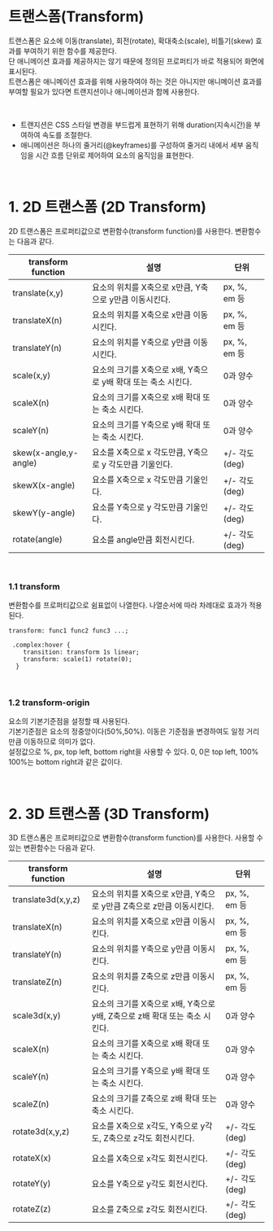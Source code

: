 # 트랜스폼(Transform)

트랜스폼은 요소에 이동(translate), 회전(rotate), 확대축소(scale), 비틀기(skew) 효과를 부여하기 위한 함수를 제공한다.   
단 애니메이션 효과를 제공하지는 않기 때문에 정의된 프로퍼티가 바로 적용되어 화면에 표시된다.   
트랜스폼은 애니메이션 효과를 위해 사용하여야 하는 것은 아니지만 애니메이션 효과를 부여할 필요가 있다면 트랜지션이나 애니메이션과 함께 사용한다.  
 
<br/>

+ 트랜지션은 CSS 스타일 변경을 부드럽게 표현하기 위해 duration(지속시간)을 부여하여 속도를 조절한다.
+ 애니메이션은 하나의 줄거리(@keyframes)를 구성하여 줄거리 내에서 세부 움직임을 시간 흐름 단위로 제어하여 요소의 움직임을 표현한다.

<br/>

# 1. 2D 트랜스폼 (2D Transform)
2D 트랜스폼은 프로퍼티값으로 변환함수(transform function)를 사용한다. 변환함수는 다음과 같다.

| transform function | 설명 | 단위 |
| --- | --- | --- |
| translate(x,y) | 요소의 위치를 X축으로 x만큼, Y축으로 y만큼 이동시킨다. | px, %, em 등 |
| translateX(n) | 요소의 위치를 X축으로 x만큼 이동시킨다. | px, %, em 등 |
| translateY(n) | 요소의 위치를 Y축으로 y만큼 이동시킨다. | px, %, em 등 |
| scale(x,y) | 요소의 크기를 X축으로 x배, Y축으로 y배 확대 또는 축소 시킨다. | 0과 양수 |
| scaleX(n) | 요소의 크기를 X축으로 x배 확대 또는 축소 시킨다. | 0과 양수 |
| scaleY(n) | 요소의 크기를 Y축으로 y배 확대 또는 축소 시킨다. | 0과 양수 |
| skew(x-angle,y-angle) | 요소를 X축으로 x 각도만큼, Y축으로 y 각도만큼 기울인다. | +/- 각도(deg) |
| skewX(x-angle) | 요소를 X축으로 x 각도만큼 기울인다. | +/- 각도(deg) |
| skewY(y-angle) | 요소를 Y축으로 y 각도만큼 기울인다. | +/- 각도(deg)
| rotate(angle) | 요소를 angle만큼 회전시킨다. | +/- 각도(deg) |

<br/>

### 1.1 transform
변환함수를 프로퍼티값으로 쉼표없이 나열한다. 나열순서에 따라 차례대로 효과가 적용된다.

```
transform: func1 func2 func3 ...;
```

```
 .complex:hover {
    transition: transform 1s linear;
    transform: scale(1) rotate(0);
  }
```
<br/>

### 1.2 transform-origin
요소의 기본기준점을 설정할 때 사용된다.   
기본기준점은 요소의 정중앙이다(50%,50%). 이동은 기준점을 변경하여도 일정 거리만큼 이동하므로 의미가 없다.   
설정값으로 %, px, top left, bottom right을 사용할 수 있다. 0, 0은 top left, 100% 100%는 bottom right과 같은 값이다.

<br/>

# 2. 3D 트랜스폼 (3D Transform)
3D 트랜스폼은 프로퍼티값으로 변환함수(transform function)를 사용한다. 사용할 수 있는 변환함수는 다음과 같다.
 
| transform function | 설명 | 단위 | 
| --- | --- | --- |
| translate3d(x,y,z) | 요소의 위치를 X축으로 x만큼, Y축으로 y만큼 Z축으로 z만큼 이동시킨다. | px, %, em 등 | 
| translateX(n) | 요소의 위치를 X축으로 x만큼 이동시킨다. | px, %, em 등 | 
| translateY(n) | 요소의 위치를 Y축으로 y만큼 이동시킨다. | px, %, em 등 | 
| translateZ(n) | 요소의 위치를 Z축으로 z만큼 이동시킨다. | px, %, em 등 | 
| scale3d(x,y) | 요소의 크기를 X축으로 x배, Y축으로 y배, Z축으로 z배 확대 또는 축소 시킨다. | 0과 양수 | 
| scaleX(n) | 요소의 크기를 X축으로 x배 확대 또는 축소 시킨다. | 0과 양수 | 
| scaleY(n) | 요소의 크기를 Y축으로 y배 확대 또는 축소 시킨다. | 0과 양수 | 
| scaleZ(n) | 요소의 크기를 Z축으로 z배 확대 또는 축소 시킨다. | 0과 양수 | 
| rotate3d(x,y,z) | 요소를 X축으로 x각도, Y축으로 y각도, Z축으로 z각도 회전시킨다. | +/- 각도(deg) | 
| rotateX(x) | 요소를 X축으로 x각도 회전시킨다. | +/- 각도(deg) | 
| rotateY(y) | 요소를 Y축으로 y각도 회전시킨다. | +/- 각도(deg) | 
| rotateZ(z) | 요소를 Z축으로 z각도 회전시킨다. | +/- 각도(deg) | 
